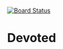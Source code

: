 [![Board Status](https://dev.azure.com/HCA-MCOE/20a89083-7608-45fd-a30d-eb12a3289642/fb0e190b-144a-4494-bf2e-749c04679d88/_apis/work/boardbadge/96830337-b973-4b31-ae71-2d966c591195)](https://dev.azure.com/HCA-MCOE/20a89083-7608-45fd-a30d-eb12a3289642/_boards/board/t/fb0e190b-144a-4494-bf2e-749c04679d88/Microsoft.RequirementCategory)
# Devoted